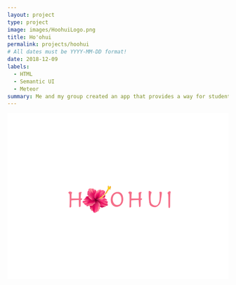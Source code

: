 ```yaml
---
layout: project
type: project
image: images/HoohuiLogo.png
title: Ho'ohui
permalink: projects/hoohui
# All dates must be YYYY-MM-DD format!
date: 2018-12-09
labels:
  - HTML
  - Semantic UI
  - Meteor
summary: Me and my group created an app that provides a way for students to find job opportunities and companies to find possible applicants that would potentially connect the community in a positive way.
---
```


<div class="ui large rounded images">
  <img class="ui image" src="../images/AlohaConnectLogo.png">
</div>

